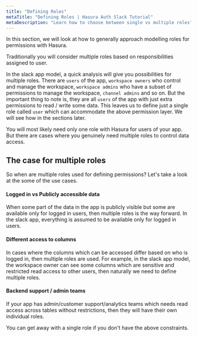 ```yaml
---
title: "Defining Roles"
metaTitle: "Defining Roles | Hasura Auth Slack Tutorial"
metaDescription: "Learn how to choose between single vs multiple roles"
---
```


In this section, we will look at how to generally approach modelling roles for permissions with Hasura.

Traditionally you will consider multiple roles based on responsibilities assigned to user.

In the slack app model, a quick analysis will give you possibilities for multiple roles. There are `users` of the app, `workspace owners` who control and manage the workspace, `workspace admins` who have a subset of permissions to manage the workspace, `channel admins` and so on. But the important thing to note is, they are all `users` of the app with just extra permissions to read / write some data. This leaves us to define just a single role called `user` which can accommodate the above permission layer. We will see how in the sections later.

You will most likely need only one role with Hasura for users of your app. But there are cases where you genuinely need multiple roles to control data access.

## The case for multiple roles

So when are multiple roles used for defining permissions? Let's take a look at the some of the use cases.

#### Logged in vs Publicly accessible data

When some part of the data in the app is publicly visible but some are available only for logged in users, then multiple roles is the way forward. In the slack app, everything is assumed to be available only for logged in users.

#### Different access to columns

In cases where the columns which can be accessed differ based on who is logged in, then multiple roles are used. For example, in the slack app model, the workspace owner can see some columns which are sensitive and restricted read access to other users, then naturally we need to define multiple roles.

#### Backend support / admin teams

If your app has admin/customer support/analytics teams which needs read access across tables without restrictions, then they will have their own individual roles.

You can get away with a single role if you don't have the above constraints.



 